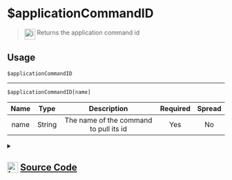 # $applicationCommandID
> <img align="top" src="https://upload.wikimedia.org/wikipedia/commons/thumb/e/e4/Infobox_info_icon.svg/160px-Infobox_info_icon.svg.png?20150409153300" alt="image" width="25" height="auto"> Returns the application command id
## Usage
```
$applicationCommandID
```
---
```
$applicationCommandID[name]
```
| Name | Type | Description | Required | Spread
| :---: | :---: | :---: | :---: | :---: |
name | String | The name of the command to pull its id | Yes | No
<details>
<summary>
    
## <img align="top" src="https://cdn4.iconfinder.com/data/icons/iconsimple-logotypes/512/github-512.png" alt="image" width="25" height="auto">  [Source Code](https://github.com/tryforge/ForgeScript-V2/blob/main/src/native/applicationCommandID.ts)
    
</summary>
    
```ts
import { noop } from "lodash"
import { ArgType, NativeFunction, Return } from "../structures"

export default new NativeFunction({
    name: "$applicationCommandID",
    version: "1.0.7",
    description: "Returns the application command id",
    brackets: false,
    args: [
        {
            name: "name",
            description: "The name of the command to pull its id",
            rest: false,
            required: true,
            type: ArgType.String,
        },
    ],
    unwrap: true,
    async execute(ctx, [name]) {
        if (this.hasFields) {
            const commands = await ctx.client.application.commands.fetch().catch(noop)
            return Return.success(commands?.find((x) => x.name === name)?.id)
        }

        return Return.success(ctx.interaction?.isCommand() ? ctx.interaction.commandName : undefined)
    },
})

```
    
</details>